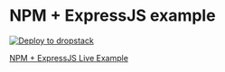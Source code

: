 # NPM + ExpressJS example

[![Deploy to dropstack](https://deploy.cloud.dropstack.run/button.svg)](https://deploy.cloud.dropstack.run?repo=https://github.com/CodeCommission/dropstack-examples/tree/master/npm-example)

[NPM + ExpressJS Live Example](https://urcbyrfw.cloud.dropstack.run)

